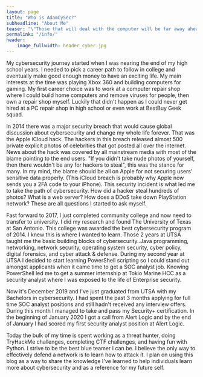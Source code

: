 ```yaml
---
layout: page
title: "Who is AdamCySec?"
subheadline: "About Me"
teaser: "\"Those that will deal with the computer will be far away ahead of those that do not\""
permalink: "/info/"
header:
    image_fullwidth: header_cyber.jpg
---
```


My cybersecurity journey started when I was nearing the end of my high school years. I needed to pick a career path to follow in college and eventually make good enough money to have an exciting life. My main interests at the time was playing Xbox 360 and building computers for gaming. My first career choice was to work at a computer repair shop where I could build home computers and remove viruses for people, then own a repair shop myself. Luckily that didn&#39;t happen as I could never get hired at a PC repair shop in high school or even work at BestBuy Geek squad.

In 2014 there was a major security breach that would cause global discussion about cybersecurity and change my whole life forever. That was the Apple iCloud hack. The hackers in this breach released almost 500 private explicit photos of celebrities that got posted all over the internet. News about the hack was covered by all mainstream media with most of the blame pointing to the end users. &quot;If you didn&#39;t take nude photos of yourself, then there wouldn&#39;t be any for hackers to steal&quot;, this was the stance for many. In my mind, the blame should be all on Apple for not securing users&#39; sensitive data properly. (This iCloud breach is probably why Apple now sends you a 2FA code to your iPhone). This security incident is what led me to take the path of cybersecurity. How did a hacker steal hundreds of photos? What is a web server? How does a DDoS take down PlayStation network? These are all questions I started to ask myself.

Fast forward to 2017, I just completed community college and now need to transfer to university. I did my research and found The University of Texas at San Antonio. This college was awarded the best cybersecurity program of 2014. I knew this is where I wanted to learn. Those 2 years at UTSA taught me the basic building blocks of cybersecurity..Java programming, networking, network security, operating system security, cyber policy, digital forensics, and cyber attack &amp; defense. During my second year at UTSA I decided to start learning PowerShell scripting so I could stand out amongst applicants when it came time to get a SOC analyst job. Knowing PowerShell led me to get a summer internship at Tokio Marine HCC as a security analyst where I was exposed to the life of Enterprise security.

Now it&#39;s December 2019 and I&#39;ve just graduated from UTSA with my Bachelors in cybersecurity. I had spent the past 3 months applying for full time SOC analyst positions and still hadn&#39;t received any interview offers. During this month I managed to take and pass my Security+ certification. In the beginning of January 2020 I got a call from Alert Logic and by the end of January I had scored my first security analyst position at Alert Logic.

Today the bulk of my time is spent working as a threat hunter, doing TryHackMe challenges, completing CTF challenges, and having fun with Python. I strive to be the best blue teamer I can be. I believe the only way to effectively defend a network is to learn how to attack it. I plan on using this blog as a way to share the knowledge I&#39;ve learned to help individuals learn more about cybersecurity and as a reference for my future self.